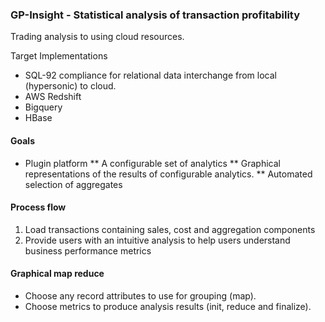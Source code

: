### GP-Insight - Statistical analysis of transaction profitability

Trading analysis to using cloud resources.

Target Implementations

* SQL-92 compliance for relational data interchange from local (hypersonic) to cloud. 
* AWS Redshift
* Bigquery
* HBase

#### Goals
* Plugin platform
** A configurable set of analytics
** Graphical representations of the results of configurable analytics.
** Automated selection of aggregates

#### Process flow
1. Load transactions containing sales, cost and aggregation components
2. Provide users with an intuitive analysis to help users understand business performance metrics


#### Graphical map reduce
* Choose any record attributes to use for grouping (map).
* Choose metrics to produce analysis results (init, reduce and finalize).

